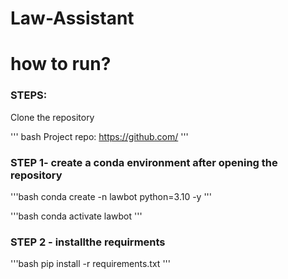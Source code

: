 # Law-Assistant


# how to run?
### STEPS:
 Clone the repository

 ''' bash
 Project repo: https://github.com/
 '''

### STEP 1- create a conda environment after opening the repository

 '''bash
conda create -n lawbot python=3.10 -y
'''

'''bash 
conda activate lawbot
'''

### STEP 2 - installthe requirments
'''bash 
pip install -r requirements.txt
'''